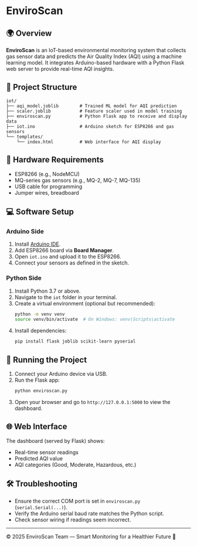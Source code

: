 
# EnviroScan

## 🌍 Overview

**EnviroScan** is an IoT-based environmental monitoring system that collects gas sensor data and predicts the Air Quality Index (AQI) using a machine learning model. It integrates Arduino-based hardware with a Python Flask web server to provide real-time AQI insights.

## 📁 Project Structure

```
iot/
├── aqi_model.joblib        # Trained ML model for AQI prediction
├── scaler.joblib           # Feature scaler used in model training
├── enviroscan.py           # Python Flask app to receive and display data
├── iot.ino                 # Arduino sketch for ESP8266 and gas sensors
└── templates/
    └── index.html          # Web interface for AQI display
```

## 🔧 Hardware Requirements

- ESP8266 (e.g., NodeMCU)
- MQ-series gas sensors (e.g., MQ-2, MQ-7, MQ-135)
- USB cable for programming
- Jumper wires, breadboard

## 💻 Software Setup

### Arduino Side

1. Install [Arduino IDE](https://www.arduino.cc/en/software).
2. Add ESP8266 board via **Board Manager**.
3. Open `iot.ino` and upload it to the ESP8266.
4. Connect your sensors as defined in the sketch.

### Python Side

1. Install Python 3.7 or above.
2. Navigate to the `iot` folder in your terminal.
3. Create a virtual environment (optional but recommended):
   ```bash
   python -m venv venv
   source venv/bin/activate  # On Windows: venv\Scripts\activate
   ```
4. Install dependencies:
   ```bash
   pip install flask joblib scikit-learn pyserial
   ```

## 🚀 Running the Project

1. Connect your Arduino device via USB.
2. Run the Flask app:
   ```bash
   python enviroscan.py
   ```
3. Open your browser and go to `http://127.0.0.1:5000` to view the dashboard.

## 🌐 Web Interface

The dashboard (served by Flask) shows:
- Real-time sensor readings
- Predicted AQI value
- AQI categories (Good, Moderate, Hazardous, etc.)

## 🛠️ Troubleshooting

- Ensure the correct COM port is set in `enviroscan.py` (`serial.Serial(...)`).
- Verify the Arduino serial baud rate matches the Python script.
- Check sensor wiring if readings seem incorrect.

---

© 2025 EnviroScan Team — Smart Monitoring for a Healthier Future 🌱
